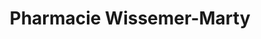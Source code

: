 ---
title: "Pharmacie Wissemer-Marty"
url: /quillan/pharmacie-wissemer-marty/
shop: Sanitätshaus
---